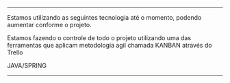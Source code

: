 -----------------------------------------------------------------------------------------------------------------------------------------------

Estamos utilizando as seguintes tecnologia até o momento, podendo aumentar conforme o projeto.

Estamos fazendo o controle de todo o projeto utilizando uma das ferramentas que aplicam metodologia agil chamada KANBAN através do Trello

JAVA/SPRING

-----------------------------------------------------------------------------------------------------------------------------------------------
